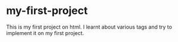 # my-first-project
This is my first project on html.
I learnt about various tags and try to implement it on my first project.
